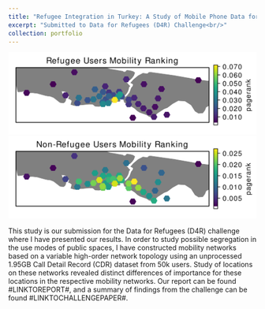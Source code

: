 ```yaml
---
title: "Refugee Integration in Turkey: A Study of Mobile Phone Data for D4R Challenge"
excerpt: "Submitted to Data for Refugees (D4R) Challenge<br/>"
collection: portfolio 
---
```

<img src='/images/mobility_istanbul.png'> <img src='/images/mobility_istanbul_nref.png'>

This study is our submission for the Data for Refugees (D4R) challenge where I have presented our results. In order to study possible segregation in the use modes of public spaces, I have constructed mobility networks based on a variable high-order network topology using an unprocessed 1.95GB Call Detail Record (CDR) dataset from 50k users. Study of locations on these networks revealed distinct differences of importance for these locations in the respective mobility networks. Our report can be found #LINKTOREPORT#, and a summary of findings from the challenge can be found #LINKTOCHALLENGEPAPER#. 